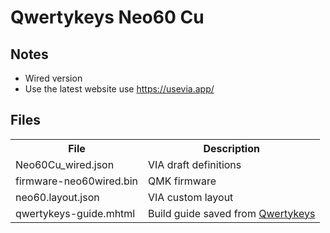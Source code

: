 # Qwertykeys Neo60 Cu

## Notes

- Wired version
- Use the latest website use https://usevia.app/

## Files

<table>
  <tr>
  <th>File</th>
  <th>Description</th>
  </tr>
  <tr>
  <td>
    Neo60Cu_wired.json
  </td>
  <td>
    VIA draft definitions
  </td>
  </tr>
  <tr>
  <td>
    firmware-neo60wired.bin
  </td>
  <td>
    QMK firmware
  </td>
  </tr>
   <tr>
  <td>
    neo60.layout.json
  </td>
  <td>
    VIA custom layout
  </td>
  </tr>
   <tr>
  <td>
    qwertykeys-guide.mhtml
  </td>
  <td>
    Build guide saved from <a href="https://qwertykeys.notion.site/Neo65-60-Cu-Build-Guide-1863d090094280babee7ce4ff3901aa8">Qwertykeys</a>
  </td>
  </tr>
</table>
